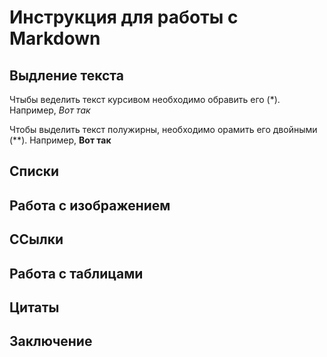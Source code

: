 # Инструкция для работы с Markdown 

## Выдление текста 

Чтыбы веделить текст курсивом необходимо обравить его (*). Например, *Вот так*

Чтобы выделить текст полужирны, необходимо орамить его двойными (**). Например, **Вот так**

## Списки 

## Работа с изображением

## ССылки 

## Работа с таблицами 

## Цитаты

## Заключение 